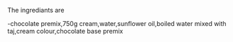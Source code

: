 The ingrediants are

-chocolate premix,750g cream,water,sunflower oil,boiled water mixed with taj,cream colour,chocolate base premix